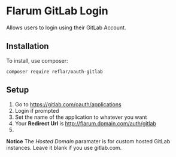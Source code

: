 # Flarum GitLab Login
Allows users to login using their GitLab Account.

## Installation
To install, use composer:
```
composer require reflar/oauth-gitlab
```

## Setup
1. Go to https://gitlab.com/oauth/applications
2. Login if prompted
3. Set the name of the application to whatever you want 
4. Your **Redirect Url** is http://flarum.domain.com/auth/gitlab
5. 


**Notice**
The *Hosted Domain* paramater is for custom hosted GitLab instances. Leave it blank if you use gitlab.com.
